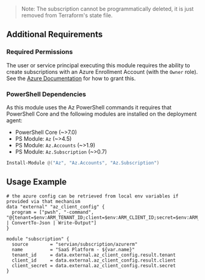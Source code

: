 > Note: The subscription cannot be programmatically deleted, it is just removed from Terraform's state file.

## Additional Requirements

### Required Permissions

The user or service principal executing this module requires the ability to create subscriptions with an Azure Enrollment Account (with the `Owner` role). See the [Azure Documentation](https://docs.microsoft.com/en-us/azure/azure-resource-manager/management/grant-access-to-create-subscription?#grant-access) for how to grant this.

### PowerShell Dependencies

As this module uses the Az PowerShell commands it requires that PowerShell Core and the following modules are installed on the deployment agent:

- PowerShell Core (~>7.0)
- PS Module: `Az` (~>4.5)
- PS Module: `Az.Accounts` (~>1.9)
- PS Module: `Az.Subscription` (~>0.7)

```powershell
Install-Module @("Az", "Az.Accounts", "Az.Subscription")
```

## Usage Example

```hcl
# the azure config can be retrieved from local env variables if provided via that mechanism
data "external" "az_client_config" {
  program = ["pwsh", "-command", "@{tenant=$env:ARM_TENANT_ID;client=$env:ARM_CLIENT_ID;secret=$env:ARM_CLIENT_SECRET} | ConvertTo-Json | Write-Output"]
}

module "subscription" {
  source        = "servian/subscription/azurerm"
  name          = "SaaS Platform - ${var.name}"
  tenant_id     = data.external.az_client_config.result.tenant
  client_id     = data.external.az_client_config.result.client
  client_secret = data.external.az_client_config.result.secret
}
```
